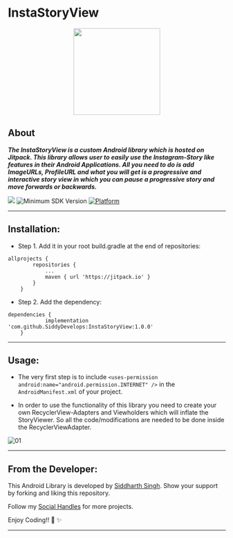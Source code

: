 # InstaStoryView

<p align="center">
  <img height=200px src="https://user-images.githubusercontent.com/72121163/152954424-8740f28c-b8d2-4188-aa0f-41c2c03fb839.png" />
<p/>

## About
***The InstaStoryView is a custom Android library which is hosted on ***Jitpack***. This library allows user to easily use the Instagram-Story like features in their Android Applications. All you need to do is add ImageURLs, ProfileURL and what you will get is a progressive and interactive story view in which you can pause a progressive story and move forwards or backwards.*** 

[![](https://jitpack.io/v/SiddyDevelops/InstaStoryView.svg)](https://jitpack.io/#SiddyDevelops/InstaStoryView)
![Minimum SDK Version](https://img.shields.io/badge/minSdkVersion-23-brightgreen)
[![Platform](https://img.shields.io/badge/platform-android-green.svg)](http://developer.android.com/index.html)

---

## Installation:
- Step 1. Add it in your root build.gradle at the end of repositories:
```
allprojects {
		repositories {
			...
			maven { url 'https://jitpack.io' }
		}
	}
```
- Step 2. Add the dependency:
```
dependencies {
	        implementation 'com.github.SiddyDevelops:InstaStoryView:1.0.0'
	}
```

---

## Usage:
- The very first step is to include ``<uses-permission android:name="android.permission.INTERNET" />`` in the ``AndroidManifest.xml`` of your project.

- In order to use the functionality of this library you need to create your own RecyclerView-Adapters and Viewholders which will inflate the StoryViewer. So all the code/modifications are needed to be done inside the RecyclerViewAdapter.

![01](https://user-images.githubusercontent.com/72121163/153535279-3df75127-384b-4e65-81a6-359c55353459.png)

---
	
## From the Developer:

This Android Library is developed by <a href="https://siddydevelops.github.io/">Siddharth Singh<a/>. Show your support by forking and liking this repository.
  
Follow my <a href="https://github.com/SiddyDevelops#connect-with-me">Social Handles<a/> for more projects.
  
Enjoy Coding!! 🚀 ✨

---
